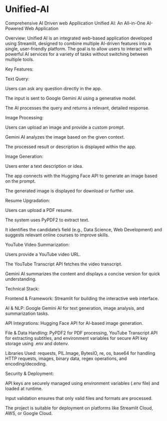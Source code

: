 # Unified-AI
Comprehensive AI  Driven web Appllication
Unified AI: An All-in-One AI-Powered Web Application

Overview:
Unified AI is an integrated web-based application developed using Streamlit, designed to combine multiple AI-driven features into a single, user-friendly platform. The goal is to allow users to interact with powerful AI services for a variety of tasks without switching between multiple tools.

Key Features:

Text Query:

Users can ask any question directly in the app.

The input is sent to Google Gemini AI using a generative model.

The AI processes the query and returns a relevant, detailed response.

Image Processing:

Users can upload an image and provide a custom prompt.

Gemini AI analyzes the image based on the given context.

The processed result or description is displayed within the app.

Image Generation:

Users enter a text description or idea.

The app connects with the Hugging Face API to generate an image based on the prompt.

The generated image is displayed for download or further use.

Resume Upgradation:

Users can upload a PDF resume.

The system uses PyPDF2 to extract text.

It identifies the candidate’s field (e.g., Data Science, Web Development) and suggests relevant online courses to improve skills.

YouTube Video Summarization:

Users provide a YouTube video URL.

The YouTube Transcript API fetches the video transcript.

Gemini AI summarizes the content and displays a concise version for quick understanding.

Technical Stack:

Frontend & Framework: Streamlit for building the interactive web interface.

AI & NLP: Google Gemini AI for text generation, image analysis, and summarization tasks.

API Integrations: Hugging Face API for AI-based image generation.

File & Data Handling: PyPDF2 for PDF processing, YouTube Transcript API for extracting subtitles, and environment variables for secure API key storage using .env and dotenv.

Libraries Used: requests, PIL.Image, BytesIO, re, os, base64 for handling HTTP requests, images, binary data, regex operations, and encoding/decoding.

Security & Deployment:

API keys are securely managed using environment variables (.env file) and loaded at runtime.

Input validation ensures that only valid files and formats are processed.

The project is suitable for deployment on platforms like Streamlit Cloud, AWS, or Google Cloud.

